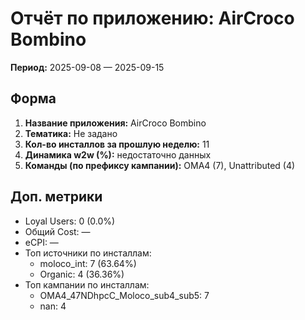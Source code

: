 # Отчёт по приложению: AirCroco Bombino

**Период:** 2025-09-08 — 2025-09-15

## Форма
1. **Название приложения:** AirCroco Bombino
2. **Тематика:** Не задано
3. **Кол-во инсталлов за прошлую неделю:** 11
4. **Динамика w2w (%):** недостаточно данных
5. **Команды (по префиксу кампании):** OMA4 (7), Unattributed (4)

## Доп. метрики
- Loyal Users: 0 (0.0%)
- Общий Cost: —
- eCPI: —
- Топ источники по инсталлам:
  - moloco_int: 7 (63.64%)
  - Organic: 4 (36.36%)
- Топ кампании по инсталлам:
  - OMA4_47NDhpcC_Moloco_sub4_sub5: 7
  - nan: 4
